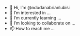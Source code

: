 - 👋 Hi, I’m @ndodanabrianlubisi
- 👀 I’m interested in ...
- 🌱 I’m currently learning ...
- 💞️ I’m looking to collaborate on ...
- 📫 How to reach me ...

<!---
ndodanabrianlubisi/ndodanabrianlubisi is a ✨ special ✨ repository because its `README.md` (this file) appears on your GitHub profile.
You can click the Preview link to take a look at your changes.
--->
